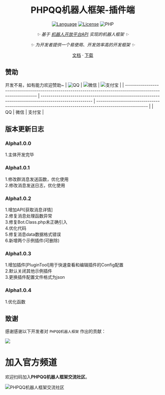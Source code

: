 <div align="center">
  
# PHPQQ机器人框架-插件端

[![Language](https://img.shields.io/badge/language-php-green.svg?style=plastic)](https://www.php.net/)
[![License](https://img.shields.io/badge/license-MIT-orange.svg?style=plastic)](https://github.com/QQBotSDK/PHPPulginServer/blob/master/LICENSE)
![PHP](https://img.shields.io/badge/php-8.0%2B-blue)

_✨ 基于 [机器人开放平台API](https://bot.q.qq.com/wiki/develop/api/) 实现的机器人框架 ✨_

_✨ 为开发者提供一个易使用、开发效率高的开发框架 ✨_

[文档](https://game.lihouse.xyz/PHPBotPluginServer/Docs)
·
[下载](https://github.com/QQBotSDK/PHPPulginServer/releases/)

</div>

## 赞助

开发不易，如有能力欢迎赞助~
| ![QQ](https://game.lihouse.xyz/PHPBotPluginServer/Image/qqqrcode.jpg) | ![微信](https://game.lihouse.xyz/PHPBotPluginServer/Image/wxqrcode.jpg) | ![支付宝](https://game.lihouse.xyz/PHPBotPluginServer/Image/zfbqrcode.jpg) |
| --------------------------------------------------------------------------------------------------------------- | -------------------------------------------------------------------------------------------------------- | -------------------------------------------------------------------------------------------------------- |
| QQ | 微信 | 支付宝 |

## 版本更新日志
### Alpha1.0.0
1.主体开发完毕<br>
### Alpha1.0.1
1.修改群消息发送函数，优化使用<br>
2.修改消息发送日志，优化使用<br>
### Alpha1.0.2
1.增加API[获取消息详情]<br>
2.修复消息处理函数异常<br>
3.修复Bot.Class.php未正确引入<br>
4.优化代码<br>
5.修复消息data数据格式错误<br>
6.新增两个示例插件(可删除)<br>
### Alpha1.0.3
1.增加插件[PluginTool]用于快速查看和编辑插件的Config配置<br>
2.默认关闭其他示例插件<br>
3.更换插件配置文件格式为json<br>
### Alpha1.0.4
1.优化函数<br>

## 致谢

感谢感谢以下开发者对 `PHPQQ机器人框架` 作出的贡献：

<a href="https://github.com/QQBotSDK/PHPPulginServer/graphs/contributors">
  <img src="https://contrib.rocks/image?repo=QQBotSDK/PHPPulginServer" />
</a>

# 加入官方频道

欢迎扫码加入**PHPQQ机器人框架交流社区**。

![PHPQQ机器人框架交流社区]()
